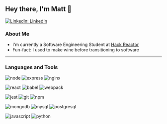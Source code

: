 ## Hey there, I'm Matt 👋

[![Linkedin: LinkedIn](https://img.shields.io/badge/-LinkedIn-blue?style=flat-square&logo=Linkedin&logoColor=white&link=https://www.linkedin.com/in/matt-heindel/)](https://www.linkedin.com/in/matt-heindel/)

### About Me

- I'm currently a Software Engineering Student at [Hack Reactor](https://www.hackreactor.com/coding-bootcamp?gclid=CjwKCAjwuvmHBhAxEiwAWAYj-GAGxDfcp29hdLplIaXfBrrLL-noZV7WkwMzGgZ54yDuHydiM9izaxoCWAoQAvD_BwE)
- Fun-fact: I used to make wine before transitioning to software

---

### Languages and Tools

![node](https://www.vectorlogo.zone/logos/nodejs/nodejs-ar21.svg)
![express](https://www.vectorlogo.zone/logos/expressjs/expressjs-ar21.svg)
![nginx](https://www.vectorlogo.zone/logos/nginx/nginx-ar21.svg)

![react](https://www.vectorlogo.zone/logos/reactjs/reactjs-ar21.svg)
![babel](https://www.vectorlogo.zone/logos/babeljs/babeljs-ar21.svg)
![webpack](https://www.vectorlogo.zone/logos/js_webpack/js_webpack-ar21.svg)

![jest](https://www.vectorlogo.zone/logos/jestjsio/jestjsio-ar21.svg)
![git](https://www.vectorlogo.zone/logos/git-scm/git-scm-ar21.svg)
![npm](https://www.vectorlogo.zone/logos/npmjs/npmjs-ar21.svg)

![mongodb](https://www.vectorlogo.zone/logos/mongodb/mongodb-ar21.svg)
![mysql](https://www.vectorlogo.zone/logos/mysql/mysql-ar21.svg)
![postgresql](https://www.vectorlogo.zone/logos/postgresql/postgresql-ar21.svg)

![javascript](https://www.vectorlogo.zone/logos/javascript/javascript-ar21.svg)
![python](https://www.vectorlogo.zone/logos/python/python-ar21.svg)
